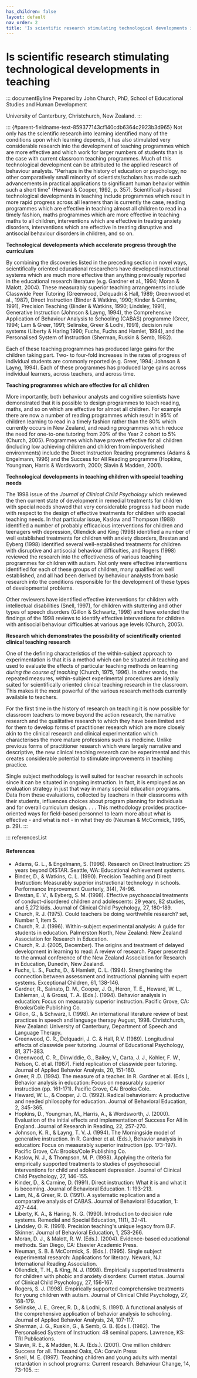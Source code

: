 ```yaml
---
has_children: false
layout: default
nav_order: 2
title: 'Is scientific research stimulating technological developments in teaching '
---
```

# Is scientific research stimulating technological developments in teaching 


::: documentByline
Prepared by John Church, PhD, School of Educational Studies and Human
Development

University of Canterbury, Christchurch, New Zealand.
:::

::: {#parent-fieldname-text-859377143cf140cdb6364c2923b3d965}
Not only has the scientific research into learning identified many of
the conditions upon which learning depends, it has also stimulated very
considerable research into the development of teaching programmes which
are more effective and which work for larger numbers of students than is
the case with current classroom teaching programmes. Much of this
technological development can be attributed to the applied research of
behaviour analysts. "Perhaps in the history of education or psychology,
no other comparatively small minority of scientists/scholars has made
such advancements in practical applications to significant human
behavior within such a short time" (Heward & Cooper, 1992, p. 357).
Scientifically-based technological developments in teaching include
programmes which result in more rapid progress across all learners than
is currently the case, reading programmes which are effective in
teaching almost all children to read in a timely fashion, maths
programmes which are more effective in teaching maths to all children,
interventions which are effective in treating anxiety disorders,
interventions which are effective in treating disruptive and antisocial
behaviour disorders in children, and so on.

**Technological developments which accelerate progress through the
curriculum**

By combining the discoveries listed in the preceding section in novel
ways, scientifically oriented educational researchers have developed
instructional systems which are much more effective than anything
previously reported in the educational research literature (e.g. Gardner
et al., 1994; Moran & Malott, 2004). These measurably superior teaching
arrangements include Classwide Peer Tutoring (Greenwood, Delquadri &
Hall, 1989; Greenwood et al., 1987), Direct Instruction (Binder &
Watkins, 1990; Kinder & Carnine, 1991), Precision Teaching (Binder &
Watkins, 1990; Lindsley, 1991), Generative Instruction (Johnson & Layng,
1994), the Comprehensive Application of Behaviour Analysis to Schooling
(CABAS) programme (Greer, 1994; Lam & Greer, 1991; Selinske, Greer &
Lodhi, 1991), decision rule systems (Liberty & Haring 1990; Fuchs, Fuchs
and Hamlet, 1994), and the Personalised System of Instruction (Sherman,
Ruskin & Semb, 1982).

Each of these teaching programmes has produced large gains for the
children taking part. Two- to four-fold increases in the rates of
progress of individual students are commonly reported (e.g. Greer, 1994;
Johnson & Layng, 1994). Each of these programmes has produced large
gains across individual learners, across teachers, and across time.

**Teaching programmes which are effective for** ***all*** **children**

More importantly, both behaviour analysts and cognitive scientists have
demonstrated that it is possible to design programmes to teach reading,
maths, and so on which are effective for almost all children. For
example there are now a number of reading programmes which result in 95%
of children learning to read in a timely fashion rather than the 80%
which currently occurs in New Zealand, and reading programmes which
reduce the need for one-to-one tutoring from 20% of the Year 2 cohort to
5% (Church, 2005). Programmes which have proven effective for all
children (including low achieving children and children from
impoverished environments) include the Direct Instruction Reading
programmes (Adams & Engelmann, 1996) and the Success for All Reading
programme (Hopkins, Youngman, Harris & Wordsworth, 2000; Slavin &
Madden, 2001).

**Technological developments in teaching children with special teaching
needs**

The 1998 issue of the *Journal of Clinical Child Psychology* which
reviewed the then current state of development in remedial treatments
for children with special needs showed that very considerable progress
had been made with respect to the design of effective treatments for
children with special teaching needs. In that particular issue, Kaslow
and Thompson (1988) identified a number of probably efficacious
interventions for children and teenagers with depression, Ollendick and
King (1998) identified a number of well established treatments for
children with anxiety disorders, Brestan and Eyberg (1998) identified
several well-established treatments for children with disruptive and
antisocial behaviour difficulties, and Rogers (1998) reviewed the
research into the effectiveness of various teaching programmes for
children with autism. Not only were effective interventions identified
for each of these groups of children, many qualified as well
established, and all had been derived by behaviour analysts from basic
research into the conditions responsible for the development of these
types of developmental problems.

Other reviewers have identified effective interventions for children
with intellectual disabilities (Snell, 1997), for children with
stuttering and other types of speech disorders (Gillon & Schwartz, 1998)
and have extended the findings of the 1998 reviews to identify effective
interventions for children with antisocial behaviour difficulties at
various age levels (Church, 2005).

**Research which demonstrates the possibility of scientifically oriented
clinical teaching research**

One of the defining characteristics of the within-subject approach to
experimentation is that it is a method which can be situated *in*
teaching and used to evaluate the effects of particular teaching methods
on learning *during the course of teaching* (Church, 1975, 1996). In
other words, the repeated measures, within-subject experimental
procedures are ideally suited for scientifically oriented clinical
teaching research in the classroom. This makes it the most powerful of
the various research methods currently available to teachers.

For the first time in the history of research on teaching it is now
possible for classroom teachers to move beyond the action research, the
narrative research and the qualitative research to which they have been
limited and for them to develop forms of practitioner research which are
more closely akin to the clinical research and clinical experimentation
which characterises the more mature professions such as medicine. Unlike
previous forms of practitioner research which were largely narrative and
descriptive, the new clinical teaching research can be experimental and
this creates considerable potential to stimulate improvements in
teaching practice.

Single subject methodology is well suited for teacher research in
schools since it can be situated in ongoing instruction. In fact, it is
employed as an evaluation strategy in just that way in many special
education programs. Data from these evaluations, collected by teachers
in their classrooms with their students, influences choices about
program planning for individuals and for overall curriculum design. . .
. This methodology provides practice-oriented ways for field-based
personnel to learn more about what is effective - and what is not - in
what they do (Neuman & McCormick, 1995, p. 29).
:::

::: referencesList
#### References

-   Adams, G. L., & Engelmann, S. (1996). Research on Direct
    Instruction: 25 years beyond DISTAR. Seattle, WA: Educational
    Achievement systems.
-   Binder, D., & Watkins, C. L. (1990). Precision Teaching and Direct
    Instruction: Measurably superior instructional technology in
    schools. Performance Improvement Quarterly, 3(4), 74-96.
-   Brestan, E. V., & Eyberg, S. M. (1998). Effective psychosocial
    treatments of conduct-disordered children and adolescents: 29 years,
    82 studies, and 5,272 kids. Journal of Clinical Child Psychology,
    27, 180-189.
-   Church, R. J. (1975). Could teachers be doing worthwhile research?
    set, Number 1, Item 5.
-   Church, R. J. (1996). Within-subject experimental analysis: A guide
    for students in education. Palmerston North, New Zealand: New
    Zealand Association for Research in Education.
-   Church, R. J. (2005, December). The origins and treatment of delayed
    development in learning to read: A review of research. Paper
    presented to the annual conference of the New Zealand Association
    for Research in Education, Dunedin, New Zealand.
-   Fuchs, L. S., Fuchs, D., & Hamlett, C. L. (1994). Strengthening the
    connection between assessment and instructional planning with expert
    systems. Exceptional Children, 61, 138-146.
-   Gardner, R., Sainato, D. M., Cooper, J. O., Heron, T. E., Heward, W.
    L., Eshleman, J, & Grossi, T. A. (Eds.). (1994). Behavior analysis
    in education: Focus on measurably superior instruction. Pacific
    Grove, CA: Brooks/Cole Publishing Co.
-   Gillon, G., & Schwarz, I. (1998). An international literature review
    of best practices in speech and language therapy August, 1998.
    Christchurch, New Zealand: University of Canterbury, Department of
    Speech and Language Therapy.
-   Greenwood, C. R., Delquadri, J. C. & Hall, R.V. (1989). Longitudinal
    effects of classwide peer tutoring. Journal of Educational
    Psychology, 81, 371-383.
-   Greenwood, C. R., Dinwiddie, G., Bailey, V., Carta, J. J.,
    Kohler, F. W., Nelson, C. et al. (1987). Field replication of
    classwide peer tutoring. Journal of Applied Behavior Analysis, 20,
    151-160.
-   Greer, R .D. (1994). The measure of a teacher. In R. Gardner et al.
    (Eds.), Behavior analysis in education: Focus on measurably superior
    instruction (pp. 161-171). Pacific Grove, CA: Brooks Cole.
-   Heward, W. L., & Cooper, J. O. (1992). Radical behaviorism: A
    productive and needed philosophy for education. Journal of
    Behavioral Education, 2, 345-365.
-   Hopkins, D., Youngman, M., Harris, A., & Wordsworth, J. (2000).
    Evaluation of the initial effects and implementation of Success For
    All in England. Journal of Research in Reading, 22, 257-270.
-   Johnson, K. R., & Layng, T. V. J. (1994). The Morningside model of
    generative instruction. In R. Gardner et al. (Eds.), Behavior
    analysis in education: Focus on measurably superior instruction (pp.
    173-197). Pacific Grove, CA: Brooks/Cole Publishing Co.
-   Kaslow, N. J., & Thompson, M. P. (1998). Applying the criteria for
    empirically supported treatments to studies of psychosocial
    interventions for child and adolescent depression. Journal of
    Clinical Child Psychology, 27, 146-155.
-   Kinder, D., & Carnine, D. (1991). Direct instruction: What it is and
    what it is becoming. Journal of Behavioral Education. 1: 193-213.
-   Lam, N., & Greer, R. D. (1991). A systematic replication and a
    comparative analysis of CABAS. Journal of Behavioral Education, 1:
    427-444.
-   Liberty, K. A., & Haring, N. G. (1990). Introduction to decision
    rule systems. Remedial and Special Education, 11(1), 32-41.
-   Lindsley, O. R. (1991). Precision teaching's unique legacy from B.F.
    Skinner. Journal of Behavioral Education, 1, 253-266.
-   Moran, D. J., & Malott, R. W. (Eds.). (2004). Evidence-based
    educational methods. San Diego, CA: Elsevier Academic Press.
-   Neuman, S. B. & McCormick, S. (Eds.). (1995). Single subject
    experimental research: Applications for literacy. Newark, NJ:
    International Reading Association.
-   Ollendick, T. H., & King, N. J. (1998). Empirically supported
    treatments for children with phobic and anxiety disorders: Current
    status. Journal of Clinical Child Psychology, 27, 156-167.
-   Rogers, S. J. (1998). Empirically supported comprehensive treatments
    for young children with autism. Journal of Clinical Child
    Psychology, 27, 168-179.
-   Selinske, J. E., Greer, R. D., & Lodhi, S. (1991). A functional
    analysis of the comprehensive application of behavior analysis to
    schooling. Journal of Applied Behavior Analysis, 24, 107-117.
-   Sherman, J. G., Ruskin, G., & Semb, G. B. (Eds.). (1982). The
    Personalised System of Instruction: 48 seminal papers. Lawrence, KS:
    TRI Publications.
-   Slavin, R. E., & Madden, N. A. (Eds.). (2001). One million children:
    Success for all. Thousand Oaks, CA: Corwin Press
-   Snell, M. E. (1997). Teaching children and young adults with mental
    retardation in school programs: Current research. Behaviour Change,
    14, 73-105.
:::
